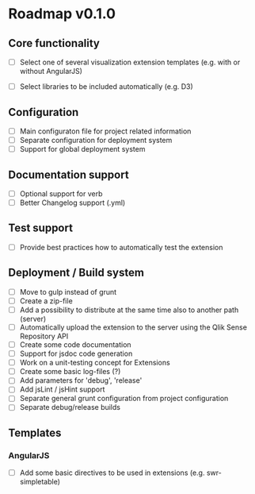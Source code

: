 # Roadmap v0.1.0

## Core functionality
- [ ] Select one of several visualization extension templates (e.g. with or without AngularJS)
- [ ] Select libraries to be included automatically (e.g. D3)


## Configuration

- [ ] Main configuraton file for project related information
- [ ] Separate configuration for deployment system
- [ ] Support for global deployment system

## Documentation support
- [ ] Optional support for verb
- [ ] Better Changelog support (.yml)

## Test support
- [ ] Provide best practices how to automatically test the extension

## Deployment / Build system

- [ ] Move to gulp instead of grunt
- [ ] Create a zip-file
- [ ] Add a possibility to distribute at the same time also to another path (server)
- [ ] Automatically upload the extension to the server using the Qlik Sense Repository API
- [ ] Create some code documentation
- [ ] Support for jsdoc code generation
- [ ] Work on a unit-testing concept for Extensions
- [ ] Create some basic log-files (?)
- [ ] Add parameters for 'debug', 'release'
- [ ] Add jsLint / jsHint support
- [ ] Separate general grunt configuration from project configuration
- [ ] Separate debug/release builds

## Templates

### AngularJS

- [ ] Add some basic directives to be used in extensions (e.g. swr-simpletable)



